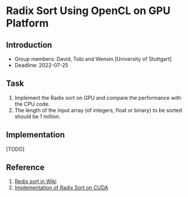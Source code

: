 # Radix Sort Using OpenCL on GPU Platform
## Introduction
- Group members: David, Tobi and Wenxin \[University of Stuttgart\]
- Deadline: 2022-07-25

## Task
1. Implement the Radix sort on GPU and compare the performance with the CPU code.
2. The length of the input array (of integers, float or binary) to be sorted should be 1 million. 

## Implementation
[TODO]

## Reference
1. [Redix sort in Wiki](https://en.wikipedia.org/wiki/Radix_sort)
2. [Implementation of Radix Sort on CUDA](https://developer.download.nvidia.com/video/gputechconf/gtc/2020/presentations/s21572-a-faster-radix-sort-implementation.pdf)
